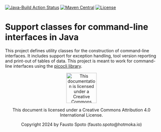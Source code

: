 [![Java-Build Action Status](https://github.com/Hotmoka/io-hotmoka-cli/actions/workflows/java_build.yml/badge.svg)](https://github.com/Hotmoka/io-hotmoka-cli/actions)
[![Maven Central](https://img.shields.io/maven-central/v/io.hotmoka.cli/io-hotmoka-cli.svg?label=Maven%20Central)](https://central.sonatype.com/search?smo=true&q=g:io.hotmoka.cli)
[![License](https://img.shields.io/badge/License-Apache%202.0-blue.svg)](http://www.apache.org/licenses/LICENSE-2.0.html)

# Support classes for command-line interfaces in Java

This project defines utility classes for the construction of command-line interfaces.
It includes support for exception handling, tool version reporting and print-out of tables of data.
This project is meant to work for command-line interfaces using the
[picocli library](https://picocli.info/).

<p align="center"><img width="100" src="https://mirrors.creativecommons.org/presskit/buttons/88x31/png/by.png" alt="This documentation is licensed under a Creative Commons Attribution 4.0 International License"></p><p align="center">This document is licensed under a Creative Commons Attribution 4.0 International License.</p>

<p align="center">Copyright 2024 by Fausto Spoto (fausto.spoto@hotmoka.io)</p>